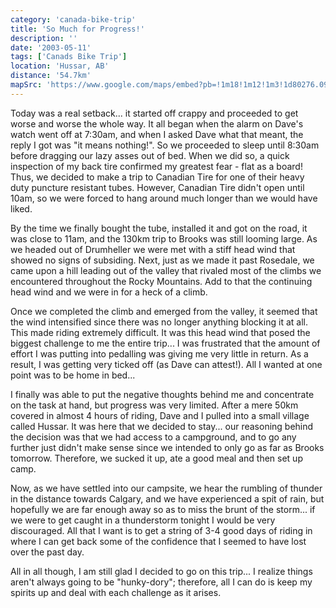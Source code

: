 ```yaml
---
category: 'canada-bike-trip'
title: 'So Much for Progress!'
description: ''
date: '2003-05-11'
tags: ['Canads Bike Trip']
location: 'Hussar, AB'
distance: '54.7km'
mapSrc: 'https://www.google.com/maps/embed?pb=!1m18!1m12!1m3!1d80276.0953468678!2d-112.751916549429!3d51.041491418244924!2m3!1f0!2f0!3f0!3m2!1i1024!2i768!4f13.1!3m3!1m2!1s0x53725646ea68b447%3A0x53b70181cd72a71c!2sHussar%2C%20AB%20T0J%201S0!5e0!3m2!1sen!2sca!4v1609170778423!5m2!1sen!2sca'
---
```

Today was a real setback... it started off crappy and proceeded to get worse and worse the whole way. It all began when the alarm on Dave's watch went off at 7:30am, and when I asked Dave what that meant, the reply I got was "it means nothing!". So we proceeded to sleep until 8:30am before dragging our lazy asses out of bed. When we did so, a quick inspection of my back tire confirmed my greatest fear - flat as a board! Thus, we decided to make a trip to Canadian Tire for one of their heavy duty puncture resistant tubes. However, Canadian Tire didn't open until 10am, so we were forced to hang around much longer than we would have liked.

By the time we finally bought the tube, installed it and got on the road, it was close to 11am, and the 130km trip to Brooks was still looming large. As we headed out of Drumheller we were met with a stiff head wind that showed no signs of subsiding. Next, just as we made it past Rosedale, we came upon a hill leading out of the valley that rivaled most of the climbs we encountered throughout the Rocky Mountains. Add to that the continuing head wind and we were in for a heck of a climb.

Once we completed the climb and emerged from the valley, it seemed that the wind intensified since there was no longer anything blocking it at all. This made riding extremely difficult. It was this head wind that posed the biggest challenge to me the entire trip... I was frustrated that the amount of effort I was putting into pedalling was giving me very little in return. As a result, I was getting very ticked off (as Dave can attest!). All I wanted at one point was to be home in bed...

I finally was able to put the negative thoughts behind me and concentrate on the task at hand, but progress was very limited. After a mere 50km covered in almost 4 hours of riding, Dave and I pulled into a small village called Hussar. It was here that we decided to stay... our reasoning behind the decision was that we had access to a campground, and to go any further just didn't make sense since we intended to only go as far as Brooks tomorrow. Therefore, we sucked it up, ate a good meal and then set up camp.

Now, as we have settled into our campsite, we hear the rumbling of thunder in the distance towards Calgary, and we have experienced a spit of rain, but hopefully we are far enough away so as to miss the brunt of the storm... if we were to get caught in a thunderstorm tonight I would be very discouraged. All that I want is to get a string of 3-4 good days of riding in where I can get back some of the confidence that I seemed to have lost over the past day.

All in all though, I am still glad I decided to go on this trip... I realize things aren't always going to be "hunky-dory"; therefore, all I can do is keep my spirits up and deal with each challenge as it arises.